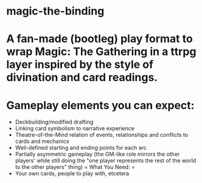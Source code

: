 # magic-the-binding
A fan-made (bootleg) play format to wrap Magic: The Gathering in a ttrpg layer inspired by the style of divination and card readings.
=
Gameplay elements you can expect:
=
- Deckbuilding/modified drafting
- Linking card symbolism to narrative experience
- Theatre-of-the-Mind relation of events, relationships and conflicts to cards and mechanics
- Well-defined starting and ending points for each arc
- Partially asymmetric gameplay (the GM-like role mirrors the other players' while still doing the "one player represents the rest of the world to the other players" thing)
=
What You Need:
=
- Your own cards, people to play with, etcetera
